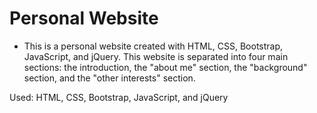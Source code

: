 # Personal Website

- This is a personal website created with HTML, CSS, Bootstrap, JavaScript, and jQuery. This website is 
separated into four main sections: the introduction, the "about me" section, the "background" section, 
and the "other interests" section. 

Used: HTML, CSS, Bootstrap, JavaScript, and jQuery
